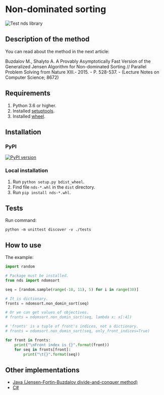 # Non-dominated sorting

![Test nds library](https://github.com/KernelA/nds-py/workflows/Test%20nds%20library/badge.svg?branch=master)

## Description of the method

You can read about the method in the next article:

Buzdalov M., Shalyto A. A Provably Asymptotically Fast Version of the Generalized Jensen Algorithm for Non-dominated Sorting  // Parallel Problem Solving from Nature XIII.- 2015. - P. 528-537. - (Lecture Notes on Computer Science; 8672)

## Requirements

1. Python 3.6 or higher.
2. Installed [setuptools](https://pypi.org/project/setuptools/).
3. Installed [wheel](https://pythonwheels.com/).

## Installation

### PyPI

[![PyPI version](https://badge.fury.io/py/nds.svg)](https://badge.fury.io/py/nds)

### Local installation 

1. Run `python setup.py bdist_wheel`.
2. Find file `nds-*.whl` in the `dist` directory.
3. Run `pip install nds-*.whl`.

## Tests

Run command:
```
python -m unittest discover -v ./tests
```

## How to use

The example:

```python
import random

# Package must be installed.
from nds import ndomsort

seq = [random.sample(range(-10, 11), 5) for i in range(30)]

# It is dictionary.
fronts = ndomsort.non_domin_sort(seq)

# Or we can get values of objectives.
# fronts = ndomsort.non_domin_sort(seq, lambda x: x[:4])

# 'fronts' is a tuple of front's indices, not a dictionary.
# fronts = ndomsort.non_domin_sort(seq, only_front_indices=True)

for front in fronts:
    print("\nFront index is {}".format(front))
    for seq in fronts[front]:
        print("\t{}".format(seq))

```

## Other implementations

* [Java (Jensen-Fortin-Buzdalov divide-and-conquer method)](https://github.com/mbuzdalov/non-dominated-sorting)
* [C#](https://github.com/KernelA/nds)
